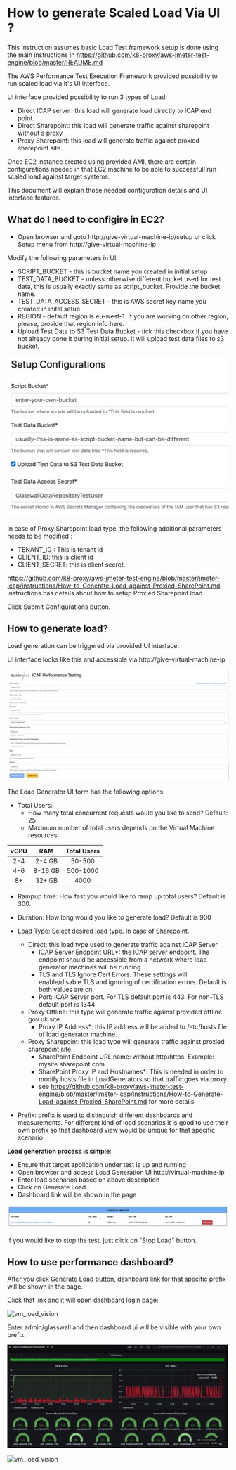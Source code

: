 # How to generate Scaled Load Via UI ?

This instruction assumes basic Load Test framework setup is done using the main instructions in https://github.com/k8-proxy/aws-jmeter-test-engine/blob/master/README.md

The AWS Performance Test Execution Framework provided possibility to run scaled load via it's UI interface.

UI interface provided possibility to run 3 types of Load:

- Direct ICAP server: this load will generate load directly to ICAP end point.
- Direct Sharepoint: this load will generate traffic against sharepoint without a proxy
- Proxy Sharepoint: this load will generate traffic against proxied sharepoint site.

Once EC2 instance created using provided AMI, there are certain configurations needed in that EC2 machine to be able to successfull run scaled load against target systems.

This document will explain those needed configuration details and UI interface features.

## What do I need to configire in EC2?



- Open browser and goto http://give-virtual-machine-ip/setup or click Setup menu from http://give-virtual-machine-ip


 Modify the following parameters in UI:
 - SCRIPT_BUCKET - this is bucket name you created in initial setup
 - TEST_DATA_BUCKET - unless otherwise different bucket used for test data, this is usually exactly same as script_bucket. Provide the bucket name.
 - TEST_DATA_ACCESS_SECRET - this is AWS secret key name you created in inital setup
 - REGION - default region is eu-west-1. If you are working on other region, please, provide that region info here.
 -  Upload Test Data to S3 Test Data Bucket - tick this checkbox if you have not already done it during initial setup. It will upload test data files to s3 bucket.

![setup-ui](img/ui-set-up.png)

In case of Proxy Sharepoint load type, the following additional parameters needs to be modified :
- TENANT_ID : This is tenant id
- CLIENT_ID: this is client id
- CLIENT_SECRET: this is client secret. 

https://github.com/k8-proxy/aws-jmeter-test-engine/blob/master/jmeter-icap/instructions/How-to-Generate-Load-against-Proxied-SharePoint.md instructions has details about how to setup Proxied Sharepoint load.

Click Submit Configurations button.


## How to generate load?

Load generation can be triggered via provided UI interface.

UI interface looks like this and accessible via http://give-virtual-machine-ip

![vm_load_vision](img/Share-Point-Load-UI.png)

The Load Generator UI form has the following options:

- Total Users: 
    - How many total concurrent requests would you like to send? Default: 25
    - Maximum number of total users depends on the Virtual Machine resources:

| vCPU     | RAM | Total Users    | 
| :----:   | :----:   |    :----: |
| 2-4      | 2-4 GB     | 50-500   |
| 4-6  | 8-16  GB      | 500-1000| 
| 8+ | 32+  GB      | 4000| 

- Rampup time: How fast you would like to ramp up total users? Default is 300.
- Duration: How long would you like to generate load? Default is 900
- Load Type: Select desired load type. In case of Sharepoint.
    - Direct: this load type used to generate traffic against ICAP Server
        - ICAP Server Endpoint URL*: the ICAP server endpoint. The endpoint should be accessible from a network where load generator machines will be running
        - TLS and TLS Ignore Cert Errors: These settings will enable/disable TLS and ignoring of certification errors. Default is both values are on.
        - Port: ICAP Server port. For TLS default port is 443. For non-TLS default port is 1344
    - Proxy Offline: this type will generate traffic against provided offline gov uk site
        - Proxy IP Address*: this IP address will be added to /etc/hosts file of load generator machine.
    - Proxy Sharepoint: this load type will generate traffic against proxied sharepoint site.
        -  SharePoint Endpoint URL name: without http/https. Example: mysite.sharepoint.com
        -  SharePoint Proxy IP and Hostnames*: This is needed in order to modify hosts file in LoadGenerators so that traffic goes via proxy.
        -  see https://github.com/k8-proxy/aws-jmeter-test-engine/blob/master/jmeter-icap/instructions/How-to-Generate-Load-against-Proxied-SharePoint.md for more details

- Prefix: prefix is used to distinquish different dashboards and measurements. For different kind of load scenarios it is good to use their own prefix so that dashboard view would be unique for that specific scenario

**Load generation process is simple**:

- Ensure that target application under test is up and running
- Open browser and access Load Generation UI http://virtual-machine-ip
- Enter load scenarios based on above description
- Click on Generate Load
- Dashboard link will be shown in the page

![vm_load_vision](img/Scaled-Load-UI-Dashboard-Link.png)

if you would like to stop the test, just click on "Stop Load" button.

## How to use performance dashboard?

After you click Generate Load button, dashboard link for that specific prefix will be shown in the page.

Click that link and it will open dashboard login page:

![vm_load_vision](img/Grafana-login.png)

Enter admin/glasswall and then dashboard ui will be visible with your own prefix:

![vm_load_vision](img/Share-Point-Dashboard.png)

![vm_load_vision](img/Dashboard-sample.png)

